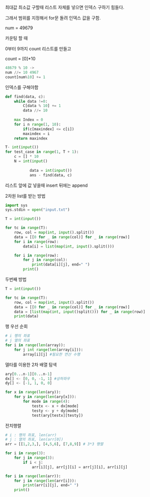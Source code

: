 최대값 최소값 구할때 리스트 자체를 넣으면 인덱스 구하기 힘들다.

그래서 범위를 지정해서  for문 돌려 인덱스 값을 구함.



num = 49679

카운팅 할 때

0부터 9까지 count 리스트를 만들고

count = [0]*10

```python
48679 % 10 ->
num //= 10 4967
count[num%10] += 1
```

인덱스를 구해야함

```python
def find(data, c):
    while data !=0:
        C[data % 10] += 1
        data //= 10
      
    max Index = 0
    for i n range(1, 10):
        if(c[maxindex] <= c[i])
        maxindex = i
    return maxindex

T- int(input())
for test_case in range(1, T + 1):
    c = [] * 10
    N = int(input()
           
           data = int(input())
           ans - find(data, c)
```



리스트 앞에 값 넣을때 insert 뒤에는 append



2차원 list를 받는 방법

```python
import sys
sys.stdin = open("input.txt")

T = int(input())

for tc in range(T):
    row, col = map(int, input().split())
    data = [[0 for _ in range(col)] for _ in range(row)]
    for i in range(row):
        data[i] = list(map(int, input().split()))

    for i in range(row):
        for j in range(col):
            print(data[i][j], end=" ")
        print()
```

두번째 방법

```python
T = int(input())

for tc in range(T):
    row, col = map(int, input().split())
    data = [[0 for _ in range(col)] for _ in range(row)]
    data = [list(map(int, input()split())) for _ in range(row)]
    print(data)
```

행 우선 순회

```python
# i 행의 좌표
# j 열의 좌표
for i in range(len(array)):
    for j int range(len(array[i])):
        array[i][j] #필요한 연산 수행
```

델타를 이용한 2차 배열 탐색

```python
ary[0...n-1][0...n-1]
dx[] <- [0, 0, -1, 1] #상하좌우
dy[] <- [-1, 1, 0, 0]

for x in range(len(ary)):
    for y in range(len(ary[x])):
        for mode in range(4):
        	testx <- x + dx[mode]
        	testy <- y + dy[mode]
        	test(ary[testx][testy])
```



전치행렬

```python
# i : 행의 좌표, len(arr)
# j : 열의 좌표, len(arr[0])
arr = [[1,2,3,], [4,5,6], [7,8,9]] # 3*3 행렬

for i in range(3):
    for j in range(3):
        if i < j:
            arr[i][j], arr[j][i] = arr[j][i], arr[i][j]

for i in range(len(arr)):
    for j in range(len(arr[i])):
        print(arr[i][j], end=" ")
    print()
```

